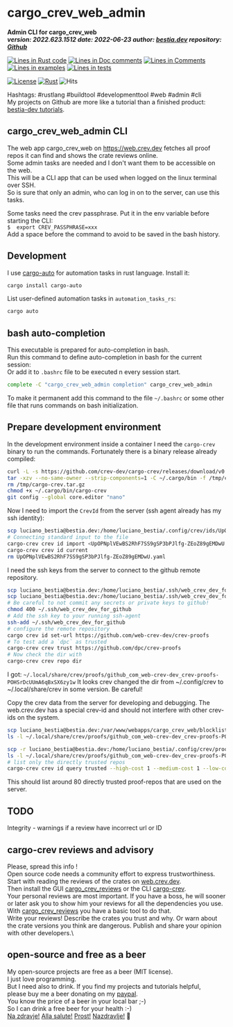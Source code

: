 [//]: # (auto_md_to_doc_comments segment start A)

# cargo_crev_web_admin

[//]: # (auto_cargo_toml_to_md start)

**Admin CLI for cargo_crev_web**  
***version: 2022.623.1512 date: 2022-06-23 author: [bestia.dev](https://bestia.dev) repository: [Github](https://github.com/bestia-dev/cargo_crev_web_admin/)***  

[//]: # (auto_cargo_toml_to_md end)

[//]: # (auto_lines_of_code start)
[![Lines in Rust code](https://img.shields.io/badge/Lines_in_Rust-814-green.svg)](https://github.com/bestia-dev/cargo_crev_web_admin/)
[![Lines in Doc comments](https://img.shields.io/badge/Lines_in_Doc_comments-119-blue.svg)](https://github.com/bestia-dev/cargo_crev_web_admin/)
[![Lines in Comments](https://img.shields.io/badge/Lines_in_comments-97-purple.svg)](https://github.com/bestia-dev/cargo_crev_web_admin/)
[![Lines in examples](https://img.shields.io/badge/Lines_in_examples-0-yellow.svg)](https://github.com/bestia-dev/cargo_crev_web_admin/)
[![Lines in tests](https://img.shields.io/badge/Lines_in_tests-36-orange.svg)](https://github.com/bestia-dev/cargo_crev_web_admin/)

[//]: # (auto_lines_of_code end)

[![License](https://img.shields.io/badge/license-MIT-blue.svg)](https://github.com/bestia-dev/cargo_crev_web_admin/blob/main/LICENSE)
[![Rust](https://github.com/bestia-dev/cargo_crev_web_admin/workflows/RustAction/badge.svg)](https://github.com/bestia-dev/cargo_crev_web_admin/)
![Hits](https://bestia.dev/webpage_hit_counter/get_svg_image/911031110.svg)

Hashtags: #rustlang #buildtool #developmenttool #web #admin #cli  
My projects on Github are more like a tutorial than a finished product: [bestia-dev tutorials](https://github.com/bestia-dev/tutorials_rust_wasm).

## cargo_crev_web_admin CLI

The web app cargo_crev_web on <https://web.crev.dev> fetches all proof repos it can find and shows the crate reviews online.  
Some admin tasks are needed and I don't want them to be accessible on the web.  
This will be a CLI app that can be used when logged on the linux terminal over SSH.  
So is sure that only an admin, who can log in on to the server, can use this tasks.

Some tasks need the crev passphrase. Put it in the env variable before starting the CLI:  
`$  export CREV_PASSPHRASE=xxx`  
Add a space before the command to avoid to be saved in the bash history.  

## Development

I use [cargo-auto](https://crates.io/crates/cargo-auto) for automation tasks in rust language. Install it:

```bash
cargo install cargo-auto
```

List user-defined automation tasks in `automation_tasks_rs`:

```bash
cargo auto
```

## bash auto-completion

This executable is prepared for auto-completion in bash.  
Run this command to define auto-completion in bash for the current session:  
Or add it to `.bashrc` file to be executed n every session start.

```bash
complete -C "cargo_crev_web_admin completion" cargo_crev_web_admin
```

To make it permanent add this command to the file `~/.bashrc` or some other file that runs commands on bash initialization.  

## Prepare development environment

In the development environment inside a container I need the `cargo-crev` binary to run the commands. Fortunately there is a binary release already compiled:

```bash
curl -L -s https://github.com/crev-dev/cargo-crev/releases/download/v0.23.3/cargo-crev-v0.23.3-x86_64-unknown-linux-musl.tar.gz --output /tmp/cargo-crev.tar.gz
tar -xzv --no-same-owner --strip-components=1 -C ~/.cargo/bin -f /tmp/cargo-crev.tar.gz cargo-crev-v0.23.3-x86_64-unknown-linux-musl/cargo-crev
rm /tmp/cargo-crev.tar.gz
chmod +x ~/.cargo/bin/cargo-crev
git config --global core.editor "nano"
```

Now I need to import the `CrevId` from the server (ssh agent already has my ssh identity):  

```bash
scp luciano_bestia@bestia.dev:/home/luciano_bestia/.config/crev/ids/UpOPNplVEwBS2RhF7SS9gSP3bPJlfg-ZEoZ89gEMDwU.yaml .
# Connecting standard input to the file
cargo-crev crev id import <UpOPNplVEwBS2RhF7SS9gSP3bPJlfg-ZEoZ89gEMDwU.yaml
cargo-crev crev id current
rm UpOPNplVEwBS2RhF7SS9gSP3bPJlfg-ZEoZ89gEMDwU.yaml
```

I need the ssh keys from the server to connect to the github remote repository.  

```bash
scp luciano_bestia@bestia.dev:/home/luciano_bestia/.ssh/web_crev_dev_for_github.pub ~/.ssh/
scp luciano_bestia@bestia.dev:/home/luciano_bestia/.ssh/web_crev_dev_for_github ~/.ssh/
# Be careful to not commit any secrets or private keys to github! 
chmod 400 ~/.ssh/web_crev_dev_for_github
# Add the ssh key to your running ssh-agent
ssh-add ~/.ssh/web_crev_dev_for_github
# configure the remote repository 
cargo crev id set-url https://github.com/web-crev-dev/crev-proofs
# To test add a `dpc` as trusted
cargo-crev crev trust https://github.com/dpc/crev-proofs
# Now check the dir with 
cargo-crev crev repo dir
```

I got: `~/.local/share/crev/proofs/github_com_web-crev-dev_crev-proofs-POHSrDcUUmA6qBxSX6zy1w`
It looks crev changed the dir from ~/.config/crev to ~/.local/share/crev in some version. Be careful!

Copy the crev data from the server for developing and debugging. The web.crev.dev has a special crev-id and should not interfere with other crev-ids on the system.  

```bash
scp luciano_bestia@bestia.dev:/var/www/webapps/cargo_crev_web/blocklisted_repos.json ~/.local/share/crev/proofs/github_com_web-crev-dev_crev-proofs-POHSrDcUUmA6qBxSX6zy1w/UpOPNplVEwBS2RhF7SS9gSP3bPJlfg-ZEoZ89gEMDwU/
ls -l ~/.local/share/crev/proofs/github_com_web-crev-dev_crev-proofs-POHSrDcUUmA6qBxSX6zy1w/UpOPNplVEwBS2RhF7SS9gSP3bPJlfg-ZEoZ89gEMDwU

scp -r luciano_bestia@bestia.dev:/home/luciano_bestia/.config/crev/proofs/github_com_cargo-crev-web_crev-proofs-NfdERRQ6ONoBLjIp0YbFVw/UpOPNplVEwBS2RhF7SS9gSP3bPJlfg-ZEoZ89gEMDwU/trust/ ~/.local/share/crev/proofs/github_com_web-crev-dev_crev-proofs-POHSrDcUUmA6qBxSX6zy1w/UpOPNplVEwBS2RhF7SS9gSP3bPJlfg-ZEoZ89gEMDwU/trust/
ls -l ~/.local/share/crev/proofs/github_com_web-crev-dev_crev-proofs-POHSrDcUUmA6qBxSX6zy1w/UpOPNplVEwBS2RhF7SS9gSP3bPJlfg-ZEoZ89gEMDwU/trust
# list only the directly trusted repos
cargo-crev crev id query trusted --high-cost 1 --medium-cost 1 --low-cost 1 --depth 1
```

This should list around 80 directly trusted proof-repos that are used on the server.  

## TODO

Integrity - warnings if a review have incorrect url or ID

## cargo-crev reviews and advisory

Please, spread this info !\
Open source code needs a community effort to express trustworthiness.\
Start with reading the reviews of the crates on [web.crev.dev](https://web.crev.dev/rust-reviews/crates). \
Then install the GUI [cargo_crev_reviews](https://crates.io/crates/cargo_crev_reviews) or the CLI [cargo-crev](https://github.com/crev-dev/cargo-crev)\.  
Your personal reviews are most important. If you have a boss, he will sooner or later ask you to show him your reviews for all the dependencies you use. With [cargo_crev_reviews](https://crates.io/crates/cargo_crev_reviews) you have a basic tool to do that. \
Write your reviews! Describe the crates you trust and why. Or warn about the crate versions you think are dangerous. Publish and share your opinion with other developers.\

## open-source and free as a beer

My open-source projects are free as a beer (MIT license).  
I just love programming.  
But I need also to drink. If you find my projects and tutorials helpful,  
please buy me a beer donating on my [paypal](https://paypal.me/LucianoBestia).  
You know the price of a beer in your local bar ;-)  
So I can drink a free beer for your health :-)  
[Na zdravje!](https://translate.google.com/?hl=en&sl=sl&tl=en&text=Na%20zdravje&op=translate) [Alla salute!](https://dictionary.cambridge.org/dictionary/italian-english/alla-salute) [Prost!](https://dictionary.cambridge.org/dictionary/german-english/prost) [Nazdravlje!](https://matadornetwork.com/nights/how-to-say-cheers-in-50-languages/) 🍻

[//]: # (auto_md_to_doc_comments segment end A)

